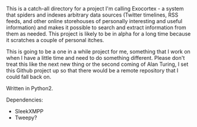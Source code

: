 This is a catch-all directory for a project I'm calling Exocortex - a system
that spiders and indexes arbitrary data sources (Twitter timelines, RSS feeds,
and other online storehouses of personally interesting and useful information)
and makes it possible to search and extract information from them as needed.
This project is likely to be in alpha for a long time because it scratches
a couple of personal itches.

This is going to be a one in a while project for me, something that I work on
when I have a little time and need to do something different.  Please don't
treat this like the next new thing or the second coming of Alan Turing, I set
this Github project up so that there would be a remote repository that I
could fall back on.

Written in Python2.

Dependencies:
* SleekXMPP
* Tweepy?

